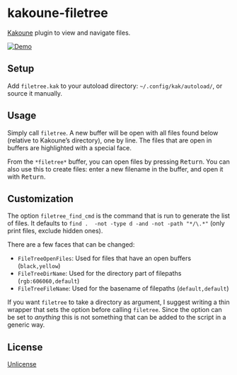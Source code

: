 # kakoune-filetree

[Kakoune](http://kakoune.org) plugin to view and navigate files.

[![Demo](https://asciinema.org/a/160945.png)](https://asciinema.org/a/160945)

## Setup

Add `filetree.kak` to your autoload directory: `~/.config/kak/autoload/`, or source it manually.

## Usage

Simply call `filetree`. A new buffer will be open with all files found below (relative to Kakoune’s directory), one by line. The files that are open in buffers are highlighted with a special face.

From the `*filetree*` buffer, you can open files by pressing <kbd>Return</kbd>. You can also use this to create files: enter a new filename in the buffer, and open it with <kbd>Return</kbd>.

## Customization

The option `filetree_find_cmd` is the command that is run to generate the list of files. It defaults to `find .  -not -type d -and -not -path "*/\.*"` (only print files, exclude hidden ones).

There are a few faces that can be changed:
* `FileTreeOpenFiles`: Used for files that have an open buffers (`black,yellow`)
* `FileTreeDirName`: Used for the directory part of filepaths (`rgb:606060,default`)
* `FileTreeFileName`: Used for the basename of filepaths (`default,default`)

If you want `filetree` to take a directory as argument, I suggest writing a thin wrapper that sets the option before calling `filetree`. Since the option can be set to *anything* this is not something that can be added to the script in a generic way.

## License

[Unlicense](http://unlicense.org)
